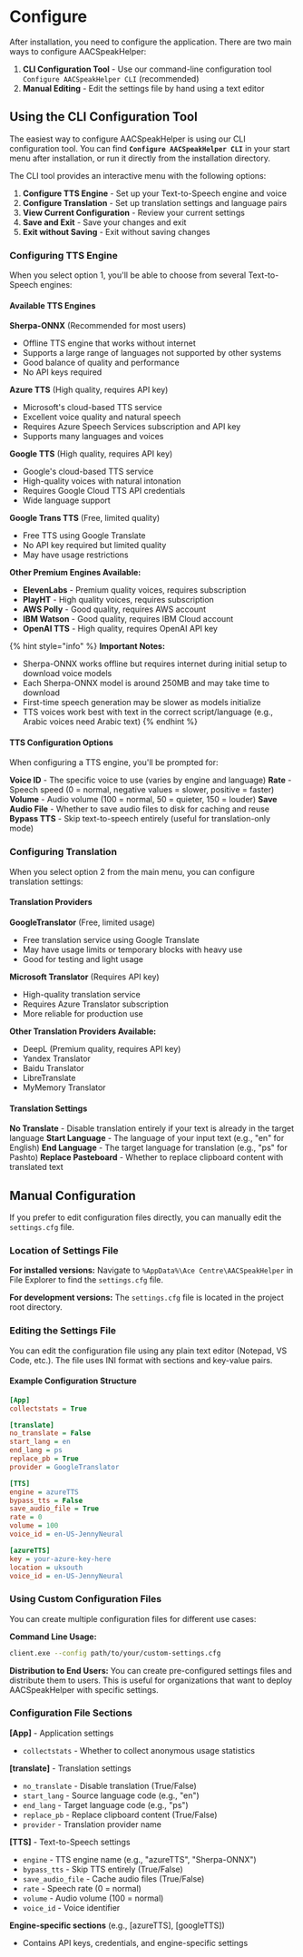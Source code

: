 # Configure

After installation, you need to configure the application. There are two main ways to configure AACSpeakHelper:

1. **CLI Configuration Tool** - Use our command-line configuration tool `Configure AACSpeakHelper CLI` (recommended)
2. **Manual Editing** - Edit the settings file by hand using a text editor

## Using the CLI Configuration Tool

The easiest way to configure AACSpeakHelper is using our CLI configuration tool. You can find **`Configure AACSpeakHelper CLI`** in your start menu after installation, or run it directly from the installation directory.

The CLI tool provides an interactive menu with the following options:

1. **Configure TTS Engine** - Set up your Text-to-Speech engine and voice
2. **Configure Translation** - Set up translation settings and language pairs
3. **View Current Configuration** - Review your current settings
4. **Save and Exit** - Save your changes and exit
5. **Exit without Saving** - Exit without saving changes

### Configuring TTS Engine

When you select option 1, you'll be able to choose from several Text-to-Speech engines:

#### Available TTS Engines

**Sherpa-ONNX** (Recommended for most users)
- Offline TTS engine that works without internet
- Supports a large range of languages not supported by other systems
- Good balance of quality and performance
- No API keys required

**Azure TTS** (High quality, requires API key)
- Microsoft's cloud-based TTS service
- Excellent voice quality and natural speech
- Requires Azure Speech Services subscription and API key
- Supports many languages and voices

**Google TTS** (High quality, requires API key)
- Google's cloud-based TTS service
- High-quality voices with natural intonation
- Requires Google Cloud TTS API credentials
- Wide language support

**Google Trans TTS** (Free, limited quality)
- Free TTS using Google Translate
- No API key required but limited quality
- May have usage restrictions

**Other Premium Engines Available:**
- **ElevenLabs** - Premium quality voices, requires subscription
- **PlayHT** - High quality voices, requires subscription
- **AWS Polly** - Good quality, requires AWS account
- **IBM Watson** - Good quality, requires IBM Cloud account
- **OpenAI TTS** - High quality, requires OpenAI API key

{% hint style="info" %}
**Important Notes:**
- Sherpa-ONNX works offline but requires internet during initial setup to download voice models
- Each Sherpa-ONNX model is around 250MB and may take time to download
- First-time speech generation may be slower as models initialize
- TTS voices work best with text in the correct script/language (e.g., Arabic voices need Arabic text)
{% endhint %}

#### TTS Configuration Options

When configuring a TTS engine, you'll be prompted for:

**Voice ID** - The specific voice to use (varies by engine and language)
**Rate** - Speech speed (0 = normal, negative values = slower, positive = faster)
**Volume** - Audio volume (100 = normal, 50 = quieter, 150 = louder)
**Save Audio File** - Whether to save audio files to disk for caching and reuse
**Bypass TTS** - Skip text-to-speech entirely (useful for translation-only mode)

### Configuring Translation

When you select option 2 from the main menu, you can configure translation settings:

#### Translation Providers

**GoogleTranslator** (Free, limited usage)
- Free translation service using Google Translate
- May have usage limits or temporary blocks with heavy use
- Good for testing and light usage

**Microsoft Translator** (Requires API key)
- High-quality translation service
- Requires Azure Translator subscription
- More reliable for production use

**Other Translation Providers Available:**
- DeepL (Premium quality, requires API key)
- Yandex Translator
- Baidu Translator
- LibreTranslate
- MyMemory Translator

#### Translation Settings

**No Translate** - Disable translation entirely if your text is already in the target language
**Start Language** - The language of your input text (e.g., "en" for English)
**End Language** - The target language for translation (e.g., "ps" for Pashto)
**Replace Pasteboard** - Whether to replace clipboard content with translated text

## Manual Configuration

If you prefer to edit configuration files directly, you can manually edit the `settings.cfg` file.

### Location of Settings File

**For installed versions:**
Navigate to `%AppData%\Ace Centre\AACSpeakHelper` in File Explorer to find the `settings.cfg` file.

**For development versions:**
The `settings.cfg` file is located in the project root directory.

### Editing the Settings File

You can edit the configuration file using any plain text editor (Notepad, VS Code, etc.). The file uses INI format with sections and key-value pairs.

#### Example Configuration Structure

```ini
[App]
collectstats = True

[translate]
no_translate = False
start_lang = en
end_lang = ps
replace_pb = True
provider = GoogleTranslator

[TTS]
engine = azureTTS
bypass_tts = False
save_audio_file = True
rate = 0
volume = 100
voice_id = en-US-JennyNeural

[azureTTS]
key = your-azure-key-here
location = uksouth
voice_id = en-US-JennyNeural
```

### Using Custom Configuration Files

You can create multiple configuration files for different use cases:

**Command Line Usage:**
```bash
client.exe --config path/to/your/custom-settings.cfg
```

**Distribution to End Users:**
You can create pre-configured settings files and distribute them to users. This is useful for organizations that want to deploy AACSpeakHelper with specific settings.

### Configuration File Sections

**[App]** - Application settings
- `collectstats` - Whether to collect anonymous usage statistics

**[translate]** - Translation settings
- `no_translate` - Disable translation (True/False)
- `start_lang` - Source language code (e.g., "en")
- `end_lang` - Target language code (e.g., "ps")
- `replace_pb` - Replace clipboard content (True/False)
- `provider` - Translation provider name

**[TTS]** - Text-to-Speech settings
- `engine` - TTS engine name (e.g., "azureTTS", "Sherpa-ONNX")
- `bypass_tts` - Skip TTS entirely (True/False)
- `save_audio_file` - Cache audio files (True/False)
- `rate` - Speech rate (0 = normal)
- `volume` - Audio volume (100 = normal)
- `voice_id` - Voice identifier

**Engine-specific sections** (e.g., [azureTTS], [googleTTS])
- Contains API keys, credentials, and engine-specific settings
